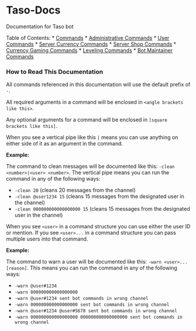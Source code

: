 # Taso-Docs
Documentation for Taso bot

Table of Contents:
    * [Commands](/commands/cmds.md)
        * [Administrative Commands](/commands/administrative_cmds.md)
        * [User Commands](/commands/user_cmds.md)
                * [Server Currency Commands](/commands/user/server_currency_earning_cmds.md)
                * [Server Shop Commands](/commands/user/server_shop_cmds.md)
                * [Currency Gaming Commands](/commands/user/currency_gaming_cmds.md)
                * [Leveling Commands](/commands/user/leveling_cmds.md)
        * [Bot Maintainer Commands](/commands/bot_maintainer_cmds.md)

### How to Read This Documentation
All commands referenced in this documentation will use the default prefix of `-`.

All required arguments in a command will be enclosed in `<angle brackets like this>`.

Any optional arguments for a command will be enclosed in `[square brackets like this]`.

When you see a vertical pipe like this `|` means you can use anything on either side of it as an argument in the command.

**Example:**

The command to clean messages will be documented like this: `-clean <number>|<user> <number>`. The vertical pipe means you can run the command in any of the following ways:
  * `-clean 20` (cleans 20 messages from the channel)
  * `-clean @user1234 15` (cleans 15 messages from the designated user in the channel)
  * `-clean 000000000000000000 15` (cleans 15 messages from the designated user in the channel)

When you see `<user>` in a command structure you can use either the user ID or mention. If you see `<user>...` in a command structure you can pass multiple users into that command.

**Example:**

The command to warn a user will be documented like this: `-warn <user>... [reason]`. This means you can run the command in any of the following ways:
  * `-warn @user#1234`
  * `-warn 000000000000000000`
  * `-warn @user#1234 sent bot commands in wrong channel`
  * `-warn 000000000000000000 sent bot commands in wrong channel`
  * `-warn @user#1234 @user#5678 sent bot commands in wrong channel`
  * `-warn 000000000000000000 000000000000000000 sent bot commands in wrong channel`